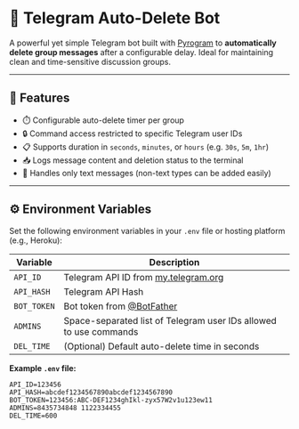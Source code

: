 # 🧹 Telegram Auto-Delete Bot

A powerful yet simple Telegram bot built with [Pyrogram](https://docs.pyrogram.org/) to **automatically delete group messages** after a configurable delay. Ideal for maintaining clean and time-sensitive discussion groups.

---

## 🚀 Features

- ⏱️ Configurable auto-delete timer per group
- 🔒 Command access restricted to specific Telegram user IDs
- 📋 Supports duration in `seconds`, `minutes`, or `hours` (e.g. `30s`, `5m`, `1hr`)
- 📥 Logs message content and deletion status to the terminal
- 💬 Handles only text messages (non-text types can be added easily)

---

## ⚙️ Environment Variables

Set the following environment variables in your `.env` file or hosting platform (e.g., Heroku):

| Variable     | Description                                      |
|--------------|--------------------------------------------------|
| `API_ID`     | Telegram API ID from [my.telegram.org](https://my.telegram.org) |
| `API_HASH`   | Telegram API Hash                                |
| `BOT_TOKEN`  | Bot token from [@BotFather](https://t.me/BotFather) |
| `ADMINS`     | Space-separated list of Telegram user IDs allowed to use commands |
| `DEL_TIME`   | (Optional) Default auto-delete time in seconds   |

**Example `.env` file:**

```env
API_ID=123456
API_HASH=abcdef1234567890abcdef1234567890
BOT_TOKEN=123456:ABC-DEF1234ghIkl-zyx57W2v1u123ew11
ADMINS=8435734848 1122334455
DEL_TIME=600
